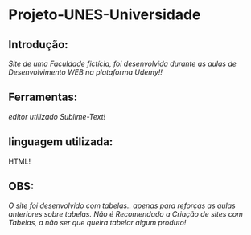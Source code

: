 # Projeto-UNES-Universidade


## Introdução:

*Site  de uma Faculdade fictícia, foi desenvolvida  durante as aulas  de Desenvolvimento WEB na plataforma Udemy!!*



## Ferramentas:

*editor utilizado Sublime-Text!*

## linguagem utilizada:

 HTML!



## OBS: 

*O site foi desenvolvido com tabelas.. apenas para reforças as aulas anteriores sobre tabelas. Não é Recomendado a Criação de sites com Tabelas, a não ser que queira tabelar algum produto!*

##### 

